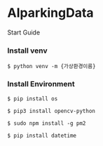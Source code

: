 # AIparkingData
Start Guide

### Install venv
```
$ python venv -m {가상환경이름}
```

### Install Environment
```
$ pip install os

$ pip3 install opencv-python

$ sudo npm install -g pm2

$ pip install datetime

```
